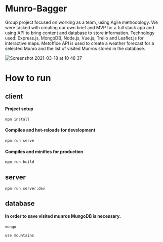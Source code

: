 # Munro-Bagger
Group project focused on working as a team, using Agile methodology. 
We were tasked with creating our own brief and MVP for a full stack app and using API to bring content and database to store information. 
Technology used: Express.js, MongoDB, Node.js, Vue.js, Trello and Leaflet.js for interactive maps. 
Metoffice API is used to create a weather forecast for a selected Munro and the list of visited Munros stored in the database.

![Screenshot 2021-03-18 at 10 48 37](https://user-images.githubusercontent.com/72009564/111614816-f1d63d80-87d7-11eb-9115-0a17e98ad279.png)

# How to run


## client

#### Project setup
```
npm install
```

#### Compiles and hot-reloads for development
```
npm run serve
```

#### Compiles and minifies for production
```
npm run build
```


## server

```
npm run server:dev
```

## database

#### In order to save visited munros MungoDB is necessary.

```
mongo
```

```
use mountains
```
